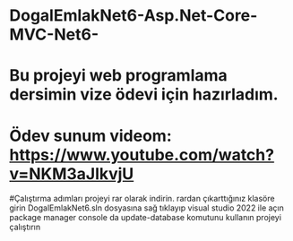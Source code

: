 # DogalEmlakNet6-Asp.Net-Core-MVC-Net6-

# Bu projeyi web programlama dersimin vize ödevi için hazırladım.
# Ödev sunum videom: https://www.youtube.com/watch?v=NKM3aJlkvjU


#Çalıştırma adımları
projeyi rar olarak indirin.
rardan çıkarttığınız klasöre girin
DogalEmlakNet6.sln dosyasına sağ tıklayıp visual studio 2022 ile açın
package manager console da update-database komutunu kullanın 
projeyi çalıştırın
